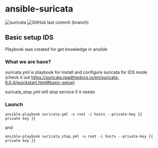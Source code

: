 # ansible-suricata
<img alt="suricata" src="https://img.shields.io/badge/suricata-6.0.4-red"> <img alt="GitHub last commit (branch)" src="https://img.shields.io/github/last-commit/sm0ke87/ansible-suricata/master">

## Basic setup IDS ##

Playbook was created for get knowledge in ansible

### What we are have? ###

suricata.yml is playbook for install and configure suricata for IDS mode (check it out https://suricata.readthedocs.io/en/suricata-6.0.4/quickstart.html#basic-setup)

suricata_stop.yml will stop service if it needs

### Launch ###

``` ansible-playbook suricata.yml -u root -i hosts --private-key {{ private key }} ```

and

``` ansible-playbook suricata_stop.yml -u root -i hosts --private-key {{ private key }} ```